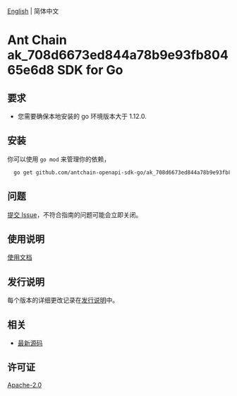 [English](README.md) | 简体中文

# Ant Chain ak_708d6673ed844a78b9e93fb80465e6d8 SDK for Go

## 要求
- 您需要确保本地安装的 go 环境版本大于 1.12.0.

## 安装
你可以使用 `go mod` 来管理你的依赖，
```sh
  go get github.com/antchain-openapi-sdk-go/ak_708d6673ed844a78b9e93fb80465e6d8
```

## 问题
[提交 Issue](https://github.com/alipay/antchain-openapi-prod-sdk/issues/new)，不符合指南的问题可能会立即关闭。

## 使用说明
[使用文档](https://github.com/alipay/antchain-openapi-prod-sdk)

## 发行说明
每个版本的详细更改记录在[发行说明](./ChangeLog.txt)中。

## 相关
* [最新源码](https://github.com/alipay/antchain-openapi-prod-sdk/)

## 许可证
[Apache-2.0](http://www.apache.org/licenses/LICENSE-2.0)

